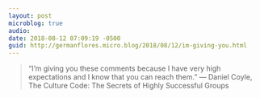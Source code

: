 ```yaml
---
layout: post
microblog: true
audio: 
date: 2018-08-12 07:09:19 -0500
guid: http://germanflores.micro.blog/2018/08/12/im-giving-you.html
---
```



> “I’m giving you these comments because I have very high expectations and I know that you can reach them.” 
― Daniel Coyle, The Culture Code: The Secrets of Highly Successful Groups
